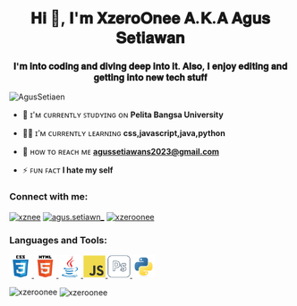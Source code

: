 <h1 align="center">𝐇𝐢 👋, 𝐈'𝐦 𝐗𝐳𝐞𝐫𝐨𝐎𝐧𝐞𝐞 𝐀.𝐊.𝐀 𝐀𝐠𝐮𝐬 𝐒𝐞𝐭𝐢𝐚𝐰𝐚𝐧</h1>
<h3 align="center">𝐈'𝐦 𝐢𝐧𝐭𝐨 𝐜𝐨𝐝𝐢𝐧𝐠 𝐚𝐧𝐝 𝐝𝐢𝐯𝐢𝐧𝐠 𝐝𝐞𝐞𝐩 𝐢𝐧𝐭𝐨 𝐢𝐭. 𝐀𝐥𝐬𝐨, 𝐈 𝐞𝐧𝐣𝐨𝐲 𝐞𝐝𝐢𝐭𝐢𝐧𝐠 𝐚𝐧𝐝 𝐠𝐞𝐭𝐭𝐢𝐧𝐠 𝐢𝐧𝐭𝐨 𝐧𝐞𝐰 𝐭𝐞𝐜𝐡 𝐬𝐭𝐮𝐟𝐟</h3>

<p align="left"> <img src="https://komarev.com/ghpvc/?username=xzeroonee&label=Profile%20views&color=0e75b6&style=flat" alt="AgusSetiaen" /> </p>

- 📖 ɪ'ᴍ ᴄᴜʀʀᴇɴᴛʟʏ ꜱᴛᴜᴅʏɪɴɢ ᴏɴ **Pelita Bangsa University**

- 👨‍💻 ɪ’ᴍ ᴄᴜʀʀᴇɴᴛʟʏ ʟᴇᴀʀɴɪɴɢ **css,javascript,java,python**

- 📩 ʜᴏᴡ ᴛᴏ ʀᴇᴀᴄʜ ᴍᴇ **agussetiawans2023@gmail.com**

- ⚡ ꜰᴜɴ ꜰᴀᴄᴛ **I hate my self**

<h3 align="left">Connect with me:</h3>
<p align="left">
<a href="https://fb.com/xznee" target="blank"><img align="center" src="https://raw.githubusercontent.com/rahuldkjain/github-profile-readme-generator/master/src/images/icons/Social/facebook.svg" alt="xznee" height="30" width="40" /></a>
<a href="https://instagram.com/agus.setiawn_" target="blank"><img align="center" src="https://raw.githubusercontent.com/rahuldkjain/github-profile-readme-generator/master/src/images/icons/Social/instagram.svg" alt="agus.setiawn_" height="30" width="40" /></a>
<a href="https://www.youtube.com/@xzeroonee" target="blank"><img align="center" src="https://raw.githubusercontent.com/rahuldkjain/github-profile-readme-generator/master/src/images/icons/Social/youtube.svg" alt="xzeroonee" height="30" width="40" /></a>
</p>

<h3 align="left">Languages and Tools:</h3>
<p align="left"> <a href="https://www.w3schools.com/css/" target="_blank" rel="noreferrer"> <img src="https://raw.githubusercontent.com/devicons/devicon/master/icons/css3/css3-original-wordmark.svg" alt="css3" width="40" height="40"/> </a> <a href="https://www.w3.org/html/" target="_blank" rel="noreferrer"> <img src="https://raw.githubusercontent.com/devicons/devicon/master/icons/html5/html5-original-wordmark.svg" alt="html5" width="40" height="40"/> </a> <a href="https://www.java.com" target="_blank" rel="noreferrer"> <img src="https://raw.githubusercontent.com/devicons/devicon/master/icons/java/java-original.svg" alt="java" width="40" height="40"/> </a> <a href="https://developer.mozilla.org/en-US/docs/Web/JavaScript" target="_blank" rel="noreferrer"> <img src="https://raw.githubusercontent.com/devicons/devicon/master/icons/javascript/javascript-original.svg" alt="javascript" width="40" height="40"/> </a> <a href="https://www.photoshop.com/en" target="_blank" rel="noreferrer"> <img src="https://raw.githubusercontent.com/devicons/devicon/master/icons/photoshop/photoshop-line.svg" alt="photoshop" width="40" height="40"/> </a> <a href="https://www.python.org" target="_blank" rel="noreferrer"> <img src="https://raw.githubusercontent.com/devicons/devicon/master/icons/python/python-original.svg" alt="python" width="40" height="40"/> </a> </p>

<p><img align="left" src="https://github-readme-stats.vercel.app/api/top-langs?username=AgusSetiawn&show_icons=true&locale=en&layout=compact" alt="xzeroonee" /></p>

<p>&nbsp;<img align="center" src="https://github-readme-stats.vercel.app/api?username=AgusSetiawn&show_icons=true&locale=en" alt="xzeroonee" /></p>
